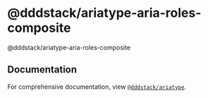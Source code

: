 # @dddstack/ariatype-aria-roles-composite

@dddstack/ariatype-aria-roles-composite

## Documentation

For comprehensive documentation, view [`@dddstack/ariatype`](https://github.com/dddstack/ariatype).
